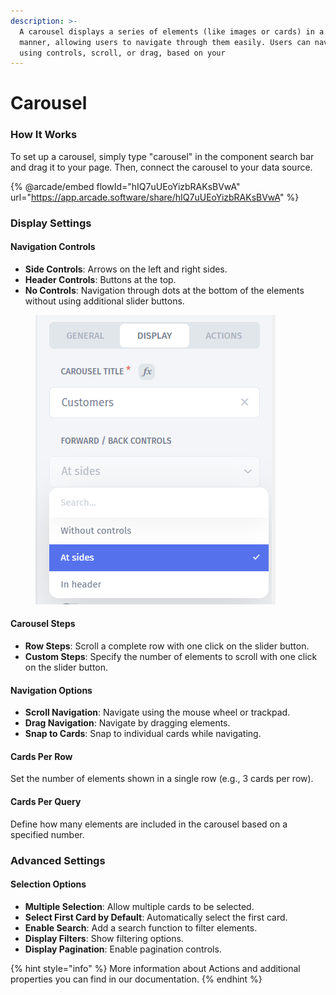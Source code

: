 ```yaml
---
description: >-
  A carousel displays a series of elements (like images or cards) in a rotating
  manner, allowing users to navigate through them easily. Users can navigate
  using controls, scroll, or drag, based on your
---
```


# Carousel

### How It Works

To set up a carousel, simply type "carousel" in the component search bar and drag it to your page. Then, connect the carousel to your data source.

{% @arcade/embed flowId="hIQ7uUEoYizbRAKsBVwA" url="https://app.arcade.software/share/hIQ7uUEoYizbRAKsBVwA" %}

### Display Settings

#### Navigation Controls

* **Side Controls**: Arrows on the left and right sides.
* **Header Controls**: Buttons at the top.
* **No Controls**: Navigation through dots at the bottom of the elements without using additional slider buttons.

<figure><img src="../../../../.gitbook/assets/image (2).png" alt=""><figcaption></figcaption></figure>

#### Carousel Steps

* **Row Steps**: Scroll a complete row with one click on the slider button.
* **Custom Steps**: Specify the number of elements to scroll with one click on the slider button.

#### Navigation Options

* **Scroll Navigation**: Navigate using the mouse wheel or trackpad.
* **Drag Navigation**: Navigate by dragging elements.
* **Snap to Cards**: Snap to individual cards while navigating.

#### Cards Per Row

Set the number of elements shown in a single row (e.g., 3 cards per row).

#### Cards Per Query

Define how many elements are included in the carousel based on a specified number.

### Advanced Settings

#### Selection Options

* **Multiple Selection**: Allow multiple cards to be selected.
* **Select First Card by Default**: Automatically select the first card.
* **Enable Search**: Add a search function to filter elements.
* **Display Filters**: Show filtering options.
* **Display Pagination**: Enable pagination controls.

{% hint style="info" %}
More information about Actions and additional properties you can find in our documentation.
{% endhint %}
